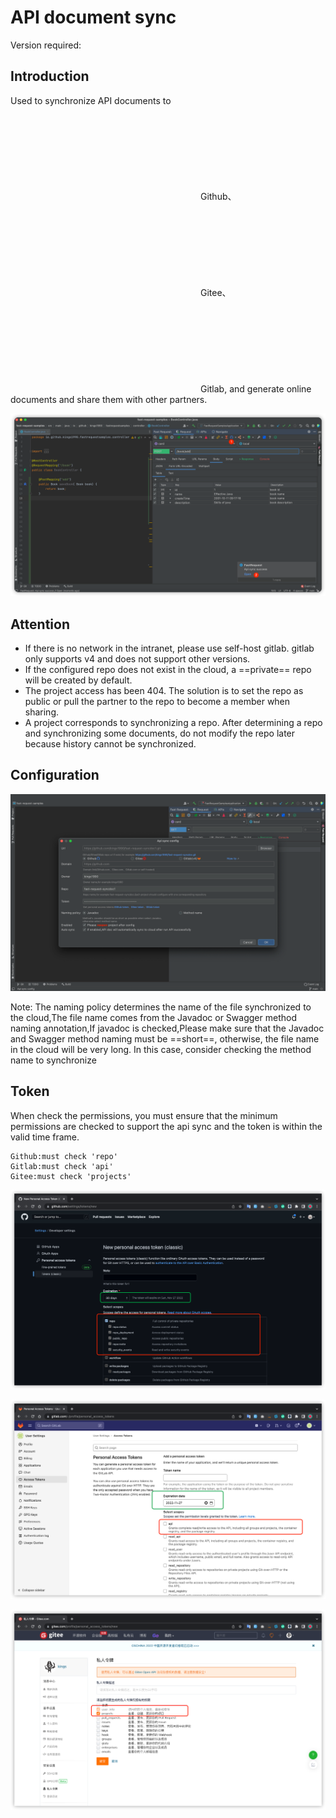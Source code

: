 # API document sync

Version required: <Badge text="2022.2.7+" />

## Introduction

Used to synchronize API documents to <svg class="icon svg-icon" aria-hidden="true"><use xlink:href="#icon-github"></use></svg> Github、<svg class="icon svg-icon" aria-hidden="true"><use xlink:href="#icon-gitee"></use></svg> Gitee、<svg class="icon svg-icon" aria-hidden="true"><use xlink:href="#icon-gitlab"></use></svg> Gitlab,
and generate online documents and share them with other partners.

![apiSync](/img/2022.2.7/apiSync_en.png)

## Attention

- If there is no network in the intranet, please use self-host gitlab. gitlab only supports v4 and does not support other versions.
- If the configured repo does not exist in the cloud, a ==private== repo will be created by default.
- The project access has been 404. The solution is to set the repo as public or pull the partner to the repo to become a member when sharing.
- A project corresponds to synchronizing a repo. After determining a repo and synchronizing some documents, do not modify the repo later because history cannot be synchronized.

## Configuration

![apiSyncSetting](/img/2022.2.7/apiSyncSetting_en.png)

Note: The naming policy determines the name of the file synchronized to the cloud,The file name comes from the Javadoc or Swagger method naming annotation,If javadoc is checked,Please make sure that the Javadoc and Swagger method naming must be ==short==,
otherwise, the file name in the cloud will be very long. In this case, consider checking the method name to synchronize

## Token

When check the permissions, you must ensure that the minimum permissions are checked to support the api sync and the token is within the valid time frame.

```
Github:must check 'repo'
Gitlab:must check 'api'
Gitee:must check 'projects'
```

![githubToken](/img/2022.2.7/githubToken.png)

![gitlabToken](/img/2022.2.7/gitlabToken.png)

![giteeToken](/img/2022.2.7/giteeToken.png)
